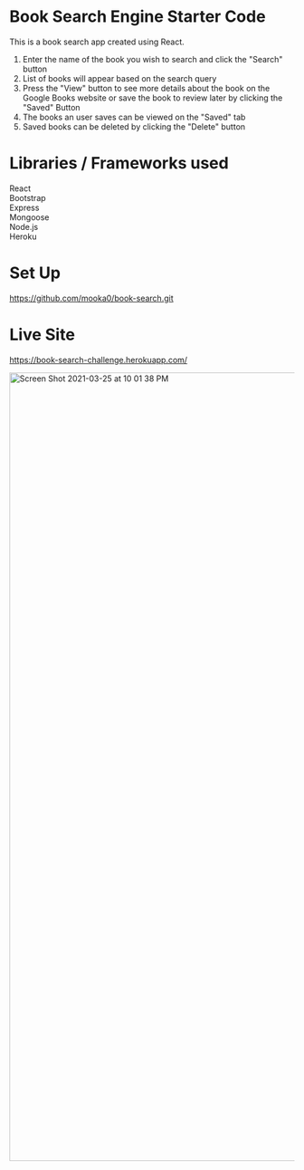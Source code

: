 # Book Search Engine Starter Code
This is a book search app created using React. 

1. Enter the name of the book you wish to search and click the "Search" button
2. List of books will appear based on the search query
3. Press the "View" button to see more details about the book on the Google Books website or save the book to review later by clicking the "Saved" Button
5. The books an user saves can be viewed on the "Saved" tab
6. Saved books can be deleted by clicking the "Delete" button

# Libraries / Frameworks used

React<br>
Bootstrap<br>
Express<br>
Mongoose<br>
Node.js<br>
Heroku<br>

# Set Up

https://github.com/mooka0/book-search.git

# Live Site
https://book-search-challenge.herokuapp.com/

<img width="1393" alt="Screen Shot 2021-03-25 at 10 01 38 PM" src="https://user-images.githubusercontent.com/66394427/112584857-e83f6d80-8db5-11eb-9c8f-0e4841ee1f47.png">

